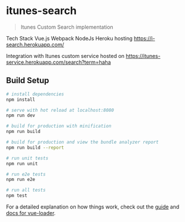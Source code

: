 # itunes-search

> Itunes Custom Search implementation

Tech Stack Vue.js Webpack NodeJs Heroku hosting
https://i-search.herokuapp.com/

Integration with Itunes custom service hosted on
https://itunes-service.herokuapp.com/search?term=haha

## Build Setup

```bash
# install dependencies
npm install

# serve with hot reload at localhost:8080
npm run dev

# build for production with minification
npm run build

# build for production and view the bundle analyzer report
npm run build --report

# run unit tests
npm run unit

# run e2e tests
npm run e2e

# run all tests
npm test
```

For a detailed explanation on how things work, check out the [guide](http://vuejs-templates.github.io/webpack/) and [docs for vue-loader](http://vuejs.github.io/vue-loader).
